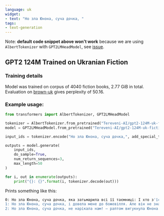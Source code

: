 ```yaml
---
language: uk
widget:
- text: "Но зла Юнона, суча дочка, "
tags:
- text-generation
---
```


Note: **default code snippet above won't work** because we are using `AlbertTokenizer` with `GPT2LMHeadModel`, see [issue](https://github.com/huggingface/transformers/issues/4285).

## GPT2 124M Trained on Ukranian Fiction

### Training details

Model was trained on corpus of 4040 fiction books, 2.77 GiB in total.
Evaluation on [brown-uk](https://github.com/brown-uk/corpus) gives perplexity of 50.16. 

### Example usage:
```python
from transformers import AlbertTokenizer, GPT2LMHeadModel

tokenizer = AlbertTokenizer.from_pretrained("Tereveni-AI/gpt2-124M-uk-fiction")
model = GPT2LMHeadModel.from_pretrained("Tereveni-AI/gpt2-124M-uk-fiction")

input_ids = tokenizer.encode("Но зла Юнона, суча дочка,", add_special_tokens=False, return_tensors='pt')

outputs = model.generate(
    input_ids,
    do_sample=True,
    num_return_sequences=3,
    max_length=50
)

for i, out in enumerate(outputs):
    print("{}: {}".format(i, tokenizer.decode(out)))
```

Prints something like this:
```bash
0: Но зла Юнона, суча дочка, яка затьмарила всі її таємниці: І хто з'їсть її душу, той помре». І, не дочекавшись гніву богів, посунула в пітьму, щоб не бачити перед собою. Але, за
1: Но зла Юнона, суча дочка, і довела мене до божевілля. Але він не знав нічого. Після того як я його побачив, мені стало зле. Я втратив рівновагу. Але в мене не було часу на роздуми. Я вже втратив надію
2: Но зла Юнона, суча дочка, не нарікала нам! — раптом вигукнула Юнона. — Це ти, старий йолопе! — мовила вона, не перестаючи сміятись. — Хіба ти не знаєш, що мені подобається ходити з тобою?
```